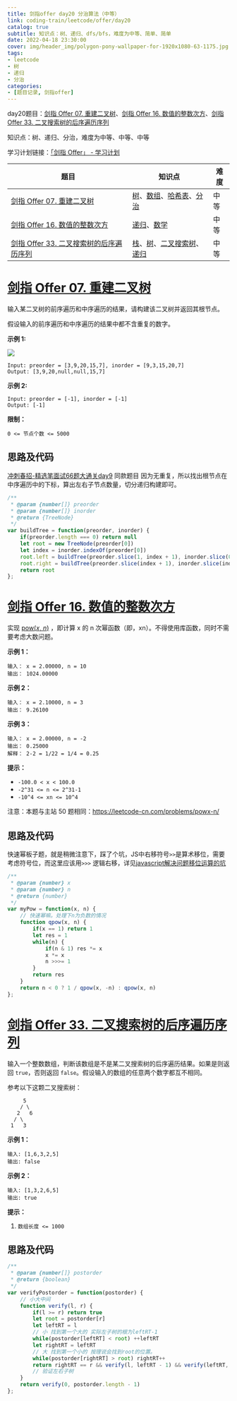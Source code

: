 ```yaml
---
title: 剑指offer day20 分治算法（中等）
link: coding-train/leetcode/offer/day20
catalog: true
subtitle: 知识点：树、递归、dfs/bfs，难度为中等、简单、简单
date: 2022-04-18 23:30:00
cover: img/header_img/polygon-pony-wallpaper-for-1920x1080-63-1175.jpg
tags:
- leetcode
- 树
- 递归
- 分治
categories:
- [题目记录, 剑指offer]
---
```


day20题目：[剑指 Offer 07. 重建二叉树](https://leetcode-cn.com/problems/zhong-jian-er-cha-shu-lcof/)、[剑指 Offer 16. 数值的整数次方](https://leetcode-cn.com/problems/shu-zhi-de-zheng-shu-ci-fang-lcof/)、[剑指 Offer 33. 二叉搜索树的后序遍历序列](https://leetcode-cn.com/problems/er-cha-sou-suo-shu-de-hou-xu-bian-li-xu-lie-lcof/)

知识点：树、递归、分治，难度为中等、中等、中等

学习计划链接：[「剑指 Offer」 - 学习计划](https://leetcode-cn.com/study-plan/lcof/?progress=7jn70jr)

| 题目 | 知识点 | 难度 |
| --- | ---- | ---- |
| [剑指 Offer 07. 重建二叉树](https://leetcode-cn.com/problems/zhong-jian-er-cha-shu-lcof/) | [树](https://leetcode-cn.com/tag/tree)、[数组](https://leetcode-cn.com/tag/array)、[哈希表](https://leetcode-cn.com/tag/hash-table)、[分治](https://leetcode-cn.com/tag/divide-and-conquer) | 中等 |
| [剑指 Offer 16. 数值的整数次方](https://leetcode-cn.com/problems/shu-zhi-de-zheng-shu-ci-fang-lcof/) | [递归](https://leetcode-cn.com/tag/recursion)、[数学](https://leetcode-cn.com/tag/math) | 中等 |
| [剑指 Offer 33. 二叉搜索树的后序遍历序列](https://leetcode-cn.com/problems/er-cha-sou-suo-shu-de-hou-xu-bian-li-xu-lie-lcof/) | [栈](https://leetcode-cn.com/tag/stack)、[树](https://leetcode-cn.com/tag/tree)、[二叉搜索树](https://leetcode-cn.com/tag/binary-search-tree)、[递归](https://leetcode-cn.com/tag/recursion) | 中等 |


# [剑指 Offer 07. 重建二叉树](https://leetcode-cn.com/problems/zhong-jian-er-cha-shu-lcof/)

输入某二叉树的前序遍历和中序遍历的结果，请构建该二叉树并返回其根节点。

假设输入的前序遍历和中序遍历的结果中都不含重复的数字。

**示例 1:**

![](https://p3-juejin.byteimg.com/tos-cn-i-k3u1fbpfcp/7fa8a56cae82482aa01716055939f2e5~tplv-k3u1fbpfcp-zoom-1.image)

```
Input: preorder = [3,9,20,15,7], inorder = [9,3,15,20,7]
Output: [3,9,20,null,null,15,7]
```

**示例 2:**

```
Input: preorder = [-1], inorder = [-1]
Output: [-1]
```

**限制：**

`0 <= 节点个数 <= 5000`

## 思路及代码
[冲刺春招-精选笔面试66题大通关day9](https://ysx.cosine.ren/cn/coding-train/leetcode/bytedance/bytedance-day9/#105) 同款题目
因为无重复，所以找出根节点在中序遍历中的下标，算出左右子节点数量，切分递归构建即可。

```javascript
/**
 * @param {number[]} preorder
 * @param {number[]} inorder
 * @return {TreeNode}
 */
var buildTree = function(preorder, inorder) {
    if(preorder.length === 0) return null
    let root = new TreeNode(preorder[0])
    let index = inorder.indexOf(preorder[0])
    root.left = buildTree(preorder.slice(1, index + 1), inorder.slice(0, index))
    root.right = buildTree(preorder.slice(index + 1), inorder.slice(index + 1))
    return root
};
```

# [剑指 Offer 16. 数值的整数次方](https://leetcode-cn.com/problems/shu-zhi-de-zheng-shu-ci-fang-lcof/)

实现 [pow(*x*, *n*)](https://www.cplusplus.com/reference/valarray/pow/) ，即计算 x 的 n 次幂函数（即，xn）。不得使用库函数，同时不需要考虑大数问题。

**示例 1：**

```
输入： x = 2.00000, n = 10
输出： 1024.00000
```

**示例 2：**

```
输入： x = 2.10000, n = 3
输出： 9.26100
```

**示例 3：**

```
输入： x = 2.00000, n = -2
输出： 0.25000
解释： 2-2 = 1/22 = 1/4 = 0.25
```

**提示：**

-   `-100.0 < x < 100.0`
-   `-2^31 <= n <= 2^31-1`
-   `-10^4 <= xn <= 10^4`

注意：本题与主站 50 题相同：<https://leetcode-cn.com/problems/powx-n/>
## 思路及代码
快速幂板子题，就是稍微注意下，踩了个坑，JS中右移符号`>>`是算术移位，需要考虑符号位，而这里应该用`>>>` 逻辑右移，详见[javascript解决问题移位运算的坑](https://leetcode-cn.com/problems/shu-zhi-de-zheng-shu-ci-fang-lcof/solution/javascriptjie-jue-wen-ti-yi-wei-yun-suan-h4u9/)
```javascript
/**
 * @param {number} x
 * @param {number} n
 * @return {number}
 */
var myPow = function(x, n) {
    // 快速幂嘛。处理下n为负数的情况
    function qpow(x, n) {
        if(x == 1) return 1
        let res = 1
        while(n) {
            if(n & 1) res *= x
            x *= x
            n >>>= 1
        }
        return res
    }
    return n < 0 ? 1 / qpow(x, -n) : qpow(x, n)
};
```

# [剑指 Offer 33. 二叉搜索树的后序遍历序列](https://leetcode-cn.com/problems/er-cha-sou-suo-shu-de-hou-xu-bian-li-xu-lie-lcof/)

输入一个整数数组，判断该数组是不是某二叉搜索树的后序遍历结果。如果是则返回 `true`，否则返回 `false`。假设输入的数组的任意两个数字都互不相同。

参考以下这颗二叉搜索树：

```
     5
    / \
   2   6
  / \
 1   3
```

**示例 1：**

```
输入: [1,6,3,2,5]
输出: false
```

**示例 2：**

```
输入: [1,3,2,6,5]
输出: true
```

**提示：**

1.  `数组长度 <= 1000`

## 思路及代码

```javascript
/**
 * @param {number[]} postorder
 * @return {boolean}
 */
var verifyPostorder = function(postorder) {
    // 小大中间
    function verify(l, r) {
        if(l >= r) return true
        let root = postorder[r]
        let leftRT = l
        // 小 找到第一个大的 实际左子树的根为leftRT-1
        while(postorder[leftRT] < root) ++leftRT  
        let rightRT = leftRT
        // 大 找到第一个小的 按理说会找到root的位置。
        while(postorder[rightRT] > root) rightRT++  
        return rightRT == r && verify(l, leftRT - 1) && verify(leftRT, r - 1)
        // 验证左右子树
    }
    return verify(0, postorder.length - 1)
};
```
